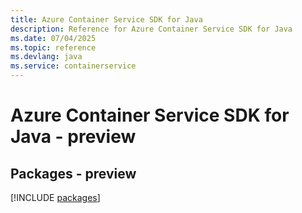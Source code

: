 ```yaml
---
title: Azure Container Service SDK for Java
description: Reference for Azure Container Service SDK for Java
ms.date: 07/04/2025
ms.topic: reference
ms.devlang: java
ms.service: containerservice
---
```

# Azure Container Service SDK for Java - preview
## Packages - preview
[!INCLUDE [packages](container-service-index.md)]